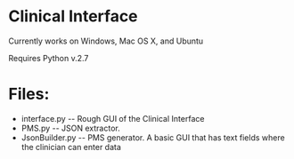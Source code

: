 # Clinical Interface

Currently works on Windows, Mac OS X, and Ubuntu

Requires Python v.2.7


# Files: 
* interface.py -- Rough GUI of the Clinical Interface
* PMS.py -- JSON extractor.
* JsonBuilder.py -- PMS generator. A basic GUI that has text fields where the clinician can enter data
